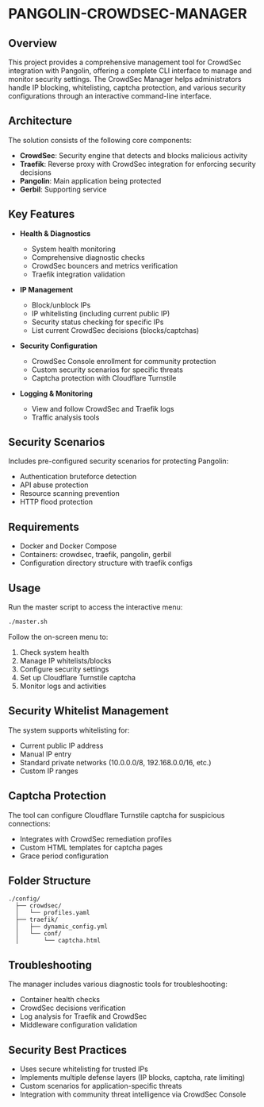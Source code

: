 # PANGOLIN-CROWDSEC-MANAGER

## Overview

This project provides a comprehensive management tool for CrowdSec integration with Pangolin, offering a complete CLI interface to manage and monitor security settings. The CrowdSec Manager helps administrators handle IP blocking, whitelisting, captcha protection, and various security configurations through an interactive command-line interface.

## Architecture

The solution consists of the following core components:

- **CrowdSec**: Security engine that detects and blocks malicious activity
- **Traefik**: Reverse proxy with CrowdSec integration for enforcing security decisions
- **Pangolin**: Main application being protected
- **Gerbil**: Supporting service

## Key Features

- **Health & Diagnostics**
  - System health monitoring
  - Comprehensive diagnostic checks
  - CrowdSec bouncers and metrics verification
  - Traefik integration validation

- **IP Management**
  - Block/unblock IPs
  - IP whitelisting (including current public IP)
  - Security status checking for specific IPs
  - List current CrowdSec decisions (blocks/captchas)

- **Security Configuration**
  - CrowdSec Console enrollment for community protection
  - Custom security scenarios for specific threats
  - Captcha protection with Cloudflare Turnstile

- **Logging & Monitoring**
  - View and follow CrowdSec and Traefik logs
  - Traffic analysis tools

## Security Scenarios

Includes pre-configured security scenarios for protecting Pangolin:

- Authentication bruteforce detection
- API abuse protection
- Resource scanning prevention
- HTTP flood protection

## Requirements

- Docker and Docker Compose
- Containers: crowdsec, traefik, pangolin, gerbil
- Configuration directory structure with traefik configs

## Usage

Run the master script to access the interactive menu:

```bash
./master.sh
```

Follow the on-screen menu to:
1. Check system health
2. Manage IP whitelists/blocks
3. Configure security settings
4. Set up Cloudflare Turnstile captcha
5. Monitor logs and activities

## Security Whitelist Management

The system supports whitelisting for:
- Current public IP address
- Manual IP entry
- Standard private networks (10.0.0.0/8, 192.168.0.0/16, etc.)
- Custom IP ranges

## Captcha Protection

The tool can configure Cloudflare Turnstile captcha for suspicious connections:
- Integrates with CrowdSec remediation profiles
- Custom HTML templates for captcha pages
- Grace period configuration

## Folder Structure

```
./config/
  ├── crowdsec/
  │   └── profiles.yaml
  ├── traefik/
  │   ├── dynamic_config.yml
  │   └── conf/
  │       └── captcha.html
```

## Troubleshooting

The manager includes various diagnostic tools for troubleshooting:
- Container health checks
- CrowdSec decisions verification
- Log analysis for Traefik and CrowdSec
- Middleware configuration validation

## Security Best Practices

- Uses secure whitelisting for trusted IPs
- Implements multiple defense layers (IP blocks, captcha, rate limiting)
- Custom scenarios for application-specific threats
- Integration with community threat intelligence via CrowdSec Console
